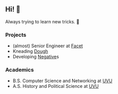 ## Hi! 🌷

Always trying to learn new tricks. 🐶

### Projects

-   (almost) Senior Engineer at [Facet][facet]
-   Kneading [Dough][dough]
-   Developing [Negative][negative]s

### Academics

-   B.S. Computer Science and Networking at [UVU][uvu]
-   A.S. History and Political Science at [UVU][uvu]

[uvu]: https://uvu.edu "Utah Valley University"
[facet]: https://facet.ai "Facet"
[dough]: https://dough.fi "Dough"
[negative]: https://negative.ooo "Negative"
